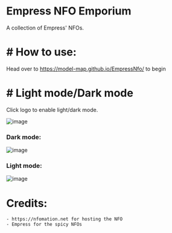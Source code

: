 # Empress NFO Emporium
A collection of Empress' NFOs.
# # How to use:

Head over to https://model-map.github.io/EmpressNfo/ to begin

# # Light mode/Dark mode
Click logo to enable light/dark mode.

![image](https://user-images.githubusercontent.com/118442144/220290429-7d55630e-a51a-4838-b5bd-80cf428f233e.png)

### Dark mode:
![image](https://user-images.githubusercontent.com/118442144/220290783-aa87849d-5a0d-4a4c-9291-ea0ca956421b.png)

### Light mode:
![image](https://user-images.githubusercontent.com/118442144/220291020-05497e49-3a69-4e08-b28c-71025b66603b.png)

#
# Credits:

    - https://nfomation.net for hosting the NFO
    - Empress for the spicy NFOs

